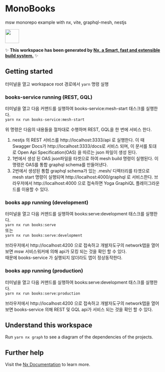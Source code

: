 # MonoBooks
msw monorepo example with nx, vite, graphql-mesh, nestjs

<a href="https://nx.dev" target="_blank" rel="noreferrer"><img src="https://raw.githubusercontent.com/nrwl/nx/master/images/nx-logo.png" width="45"></a>

✨ **This workspace has been generated by [Nx, a Smart, fast and extensible build system.](https://nx.dev)** ✨

## Getting started
터미널을 열고 workspace root 경로에서 `yarn` 명령 실행    

### books-service running (REST, GQL)
터미널을 열고 다음 커맨드를 실행하여 books-service:mesh-start 태스크를 실행한다.    
`yarn nx run books-service:mesh-start`  

위 명령은 다음의 내용들을 절차대로 수행하며 REST, GQL을 한 번에 서비스 한다.    

1. nestjs 의 REST 서비스를 http://localhost:3333/api 로 실행한다. 이 때 Swagger Docs가 http://localhost:3333/docs로 서비스 되며, 이 문서를 토대로 Open Api Specification(OAS) 을 따르는 json 파일이 생성 된다.
2. 1번에서 생성 된 OAS json파일을 타겟으로 하여 mesh build 명령이 실행된다. 이 명령은 OAS를 통합 graphql schema를 만들어낸다.
3. 2번에서 생성된 통합 graphql schema가 있는 .mesh/ 디렉터리를 타겟으로 mesh start 명령이 실행되며 http://localhost:4000/graphql 로 서비스한다. 브라우저에서 http://localhost:4000 으로 접속하면 Yoga GraphiQL 플레이그라운드를 이용할 수 있다.  

### books app running (development)
터미널을 열고 다음 커맨드를 실행하여 books:serve:development 태스크를 실행한다.  
`yarn nx run books:serve`  
또는  
`yarn nx run books:serve:development`

브라우저에서 http://localhost:4200 으로 접속하고 개발자도구의 network탭을 열어보면 msw 서비스워커에 의해 api가 모킹 되는 것을 확인 할 수 있다.  
때문에 books-service 가 실행되지 않더라도 앱이 정상동작한다.  

### books app running (production)
터미널을 열고 다음 커맨드를 실행하여 books:serve:development 태스크를 실행한다.  
`yarn nx run books:serve:production`

브라우저에서 http://localhost:4200 으로 접속하고 개발자도구의 network탭을 열어보면 books-service 의해 REST 및 GQL api가 서비스 되는 것을 확인 할 수 있다.  

## Understand this workspace

Run `yarn nx graph` to see a diagram of the dependencies of the projects.

## Further help

Visit the [Nx Documentation](https://nx.dev) to learn more.
